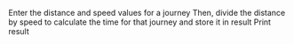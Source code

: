 


Enter the distance and speed values for a journey
Then, divide the distance by speed to calculate the time for that journey and store it in result
Print result